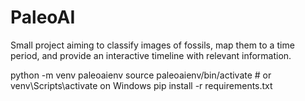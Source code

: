 # PaleoAI
Small project aiming to classify images of fossils, map them to a time period, and provide an interactive timeline with relevant information.

python -m venv paleoaienv
source paleoaienv/bin/activate  # or venv\Scripts\activate on Windows
pip install -r requirements.txt

